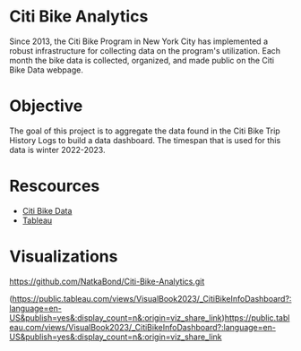 # Citi Bike Analytics
Since 2013, the Citi Bike Program in New York City has implemented a robust infrastructure for collecting data on the program's utilization.  Each month the bike data is collected, organized, and made public on the Citi Bike Data webpage.


# Objective
The goal of this project is to aggregate the data found in the Citi Bike Trip History Logs to build a data dashboard. The timespan that is used for this data is winter 2022-2023.


# Rescources
*  [Citi Bike Data](https://www.citibikenyc.com/system-data) 
*  [Tableau](https://public.tableau.com/en-us/s/)




# Visualizations

https://github.com/NatkaBond/Citi-Bike-Analytics.git

(https://public.tableau.com/views/VisualBook2023/_CitiBikeInfoDashboard?:language=en-US&publish=yes&:display_count=n&:origin=viz_share_link)https://public.tableau.com/views/VisualBook2023/_CitiBikeInfoDashboard?:language=en-US&publish=yes&:display_count=n&:origin=viz_share_link
